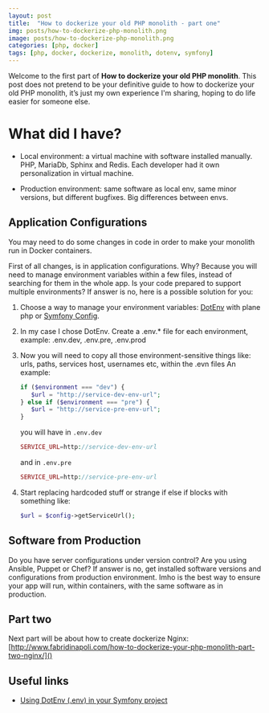 ```yaml
---
layout: post
title:  "How to dockerize your old PHP monolith - part one"
img: posts/how-to-dockerize-php-monolith.png
image: posts/how-to-dockerize-php-monolith.png
categories: [php, docker]
tags: [php, docker, dockerize, monolith, dotenv, symfony]
---
```


Welcome to the first part of **How to dockerize your old PHP monolith**.
This post does not pretend to be your definitive guide to how to dockerize your old PHP monolith, it’s just my own experience I'm sharing, hoping to do life easier for someone else.

# What did I have?

* Local environment: a virtual machine with software installed manually.
PHP, MariaDb, Sphinx and Redis. Each developer had it own personalization in virtual machine.

* Production environment: same software as local env, same minor versions, but different bugfixes.
Big differences between envs.

## Application Configurations
You may need to do some changes in code in order to make your monolith run in Docker containers.

First of all changes, is in application configurations. Why? Because you will need to manage environment variables within a few files, instead of searching for them in the whole app.
Is your code prepared to support multiple environments?
If answer is no, here is a possible solution for you:

1. Choose a way to manage your environment variables: [DotEnv](https://symfony.com/doc/current/components/dotenv.html) with plane php or [Symfony Config](https://symfony.com/doc/current/components/config.html).
2. In my case I chose DotEnv. Create a .env.* file for each environment, example: .env.dev, .env.pre, .env.prod
3. Now you will need to copy all those environment-sensitive things like: urls, paths, services host, usernames etc, within the .evn files
   An example:
   ```php
   if ($environment === "dev") {
      $url = "http://service-dev-env-url";
   } else if ($environment === "pre") {
      $url = "http://service-pre-env-url";
   } 
   ```
   you will have in `.env.dev`
   ```php
   SERVICE_URL=http://service-dev-env-url
   ```
   
   and in `.env.pre`
   ```php
   SERVICE_URL=http://service-pre-env-url
   ```
   
4. Start replacing hardcoded stuff or strange if else if blocks with something like:
   
   ```php
   $url = $config->getServiceUrl();
   ```


## Software from Production
Do you have server configurations under version control? Are you using Ansible, Puppet or Chef?
If answer is no, get installed software versions and configurations from production environment.
Imho is the best way to ensure your app will run, within containers, with the same software as in production.

## Part two
Next part will be about how to create dockerize Nginx: [http://www.fabridinapoli.com/how-to-dockerize-your-php-monolith-part-two-nginx/]()

## Useful links

* [Using DotEnv (.env) in your Symfony project](http://www.oliveradria.com/dotenv-symfony-project/)
